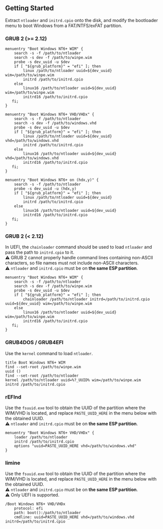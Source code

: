 ## Getting Started

Extract `ntloader` and `initrd.cpio` onto the disk, and modify the bootloader menu to boot Windows from a FAT/NTFS/exFAT partition.  

### GRUB 2 (>= 2.12)
```
menuentry "Boot Windows NT6+ WIM" {
    search -s -f /path/to/ntloader
    search -s dev -f /path/to/winpe.wim
    probe -s dev_uuid -u $dev
    if [ "${grub_platform}" = "efi" ]; then
        linux /path/to/ntloader uuid=${dev_uuid} wim=/path/to/winpe.wim
        initrd /path/to/initrd.cpio
    else
        linux16 /path/to/ntloader uuid=${dev_uuid} wim=/path/to/winpe.wim
        initrd16 /path/to/initrd.cpio
   fi;
}

menuentry "Boot Windows NT6+ VHD/VHDx" {
    search -s -f /path/to/ntloader
    search -s dev -f /path/to/windows.vhd
    probe -s dev_uuid -u $dev
    if [ "${grub_platform}" = "efi" ]; then
        linux /path/to/ntloader uuid=${dev_uuid} vhd=/path/to/windows.vhd
        initrd /path/to/initrd.cpio
    else
        linux16 /path/to/ntloader uuid=${dev_uuid} vhd=/path/to/windows.vhd
        initrd16 /path/to/initrd.cpio
   fi;
}

menuentry "Boot Windows NT6+ on (hdx,y)" {
    search -s -f /path/to/ntloader
    probe -s dev_uuid -u (hdx,y)
    if [ "${grub_platform}" = "efi" ]; then
        linux /path/to/ntloader uuid=${dev_uuid}
        initrd /path/to/initrd.cpio
    else
        linux16 /path/to/ntloader uuid=${dev_uuid}
        initrd16 /path/to/initrd.cpio
   fi;
}
```

<div style="page-break-after: always;"></div>

### GRUB 2 (< 2.12)

In UEFI, the `chainloader` command should be used to load `ntloader` and pass the path to `initrd.cpio` to it.  
:warning: GRUB 2 cannot properly handle command lines containing non-ASCII characters, so file names must not include non-ASCII characters.  
:warning: `ntloader` and `initrd.cpio` must be on **the same ESP partition**.  

```
menuentry "Boot Windows NT6+ WIM" {
    search -s -f /path/to/ntloader
    search -s dev -f /path/to/winpe.wim
    probe -s dev_uuid -u $dev
    if [ "${grub_platform}" = "efi" ]; then
        chainloader /path/to/ntloader initrd=/path/to/initrd.cpio uuid=${dev_uuid} wim=/path/to/winpe.wim
    else
        linux16 /path/to/ntloader uuid=${dev_uuid} wim=/path/to/winpe.wim
        initrd16 /path/to/initrd.cpio
   fi;
}
```

### GRUB4DOS / GRUB4EFI

Use the `kernel` command to load `ntloader`.

```
title Boot Windows NT6+ WIM
find --set-root /path/to/winpe.wim
uuid ()
find --set-root /path/to/ntloader
kernel /path/to/ntloader uuid=%?_UUID% wim=/path/to/winpe.wim
initrd /path/to/initrd.cpio
```

### rEFInd

Use the `fsuuid.exe` tool to obtain the UUID of the partition where the WIM/VHD is located, and replace `PASTE_UUID_HERE` in the menu below with the obtained UUID.  
:warning: `ntloader` and `initrd.cpio` must be on **the same ESP partition**.  

```
menuentry "Boot Windows NT6+ VHD/VHDx" {
    loader /path/to/ntloader
    initrd /path/to/initrd.cpio
    options "uuid=PASTE_UUID_HERE vhd=/path/to/windows.vhd"
}
```

### limine

Use the `fsuuid.exe` tool to obtain the UUID of the partition where the WIM/VHD is located, and replace `PASTE_UUID_HERE` in the menu below with the obtained UUID.  
:warning: `ntloader` and `initrd.cpio` must be on **the same ESP partition**.  
:warning: Only UEFI is supported.

```
/Boot Windows NT6+ VHD/VHDx
    protocol: efi
    path: boot():/path/to/ntloader
    cmdline: uuid=PASTE_UUID_HERE vhd=/path/to/windows.vhd initrd=/path/to/initrd.cpio
```

<div style="page-break-after: always;"></div>

